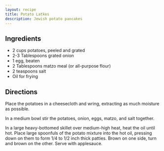 ```yaml
---
layout: recipe
title: Potato Latkes
description: Jewish potato pancakes
---
```


## Ingredients

* 2 cups potatoes, peeled and grated
* 2-3 Tablespoons grated onion
* 1 egg, beaten
* 2 Tablespoons matzo meal (or all-purpose flour)
* 2 teaspoons salt
* Oil for frying

## Directions

Place the potatoes in a cheesecloth and wring, extracting as much
moisture as possible.



In a medium bowl stir the potatoes, onion, eggs, matzo, and salt
together.

In a large heavy-bottomed skillet over medium-high heat, heat the oil
until hot. Place large spoonfuls of the potato mixture into the hot oil,
pressing down on them to form 1/4 to 1/2 inch thick patties. Brown on
one side, turn and brown on the other. Serve with applesauce.
